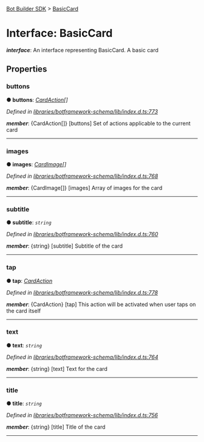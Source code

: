 [Bot Builder SDK](../README.md) > [BasicCard](../interfaces/botbuilder.basiccard.md)



# Interface: BasicCard

*__interface__*: An interface representing BasicCard. A basic card



## Properties
<a id="buttons"></a>

###  buttons

**●  buttons**:  *[CardAction](botbuilder.cardaction.md)[]* 

*Defined in [libraries/botframework-schema/lib/index.d.ts:773](https://github.com/Microsoft/botbuilder-js/blob/09ad751/libraries/botframework-schema/lib/index.d.ts#L773)*


*__member__*: {CardAction[]} [buttons] Set of actions applicable to the current card





___

<a id="images"></a>

###  images

**●  images**:  *[CardImage](botbuilder.cardimage.md)[]* 

*Defined in [libraries/botframework-schema/lib/index.d.ts:768](https://github.com/Microsoft/botbuilder-js/blob/09ad751/libraries/botframework-schema/lib/index.d.ts#L768)*


*__member__*: {CardImage[]} [images] Array of images for the card





___

<a id="subtitle"></a>

###  subtitle

**●  subtitle**:  *`string`* 

*Defined in [libraries/botframework-schema/lib/index.d.ts:760](https://github.com/Microsoft/botbuilder-js/blob/09ad751/libraries/botframework-schema/lib/index.d.ts#L760)*


*__member__*: {string} [subtitle] Subtitle of the card





___

<a id="tap"></a>

###  tap

**●  tap**:  *[CardAction](botbuilder.cardaction.md)* 

*Defined in [libraries/botframework-schema/lib/index.d.ts:778](https://github.com/Microsoft/botbuilder-js/blob/09ad751/libraries/botframework-schema/lib/index.d.ts#L778)*


*__member__*: {CardAction} [tap] This action will be activated when user taps on the card itself





___

<a id="text"></a>

###  text

**●  text**:  *`string`* 

*Defined in [libraries/botframework-schema/lib/index.d.ts:764](https://github.com/Microsoft/botbuilder-js/blob/09ad751/libraries/botframework-schema/lib/index.d.ts#L764)*


*__member__*: {string} [text] Text for the card





___

<a id="title"></a>

###  title

**●  title**:  *`string`* 

*Defined in [libraries/botframework-schema/lib/index.d.ts:756](https://github.com/Microsoft/botbuilder-js/blob/09ad751/libraries/botframework-schema/lib/index.d.ts#L756)*


*__member__*: {string} [title] Title of the card





___


